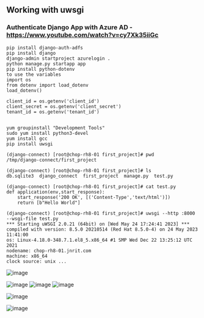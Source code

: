 ## Working with uwsgi

### Authenticate Django App with Azure AD - https://www.youtube.com/watch?v=cy7Xk35iiGc
```
pip install django-auth-adfs
pip install django
django-admin startproject azurelogin .
python manage.py startapp app
pip install python-dotenv
to use the variables
import os
from dotenv import load_dotenv
load_dotenv()

client_id = os.getenv('client_id')
client_secret = os.getenv('client_secret')
tenant_id = os.getenv('tenant_id')


```

```
yum groupinstall "Development Tools"
sudo yum install python3-devel
yum install gcc
pip install uwsgi

(django-connect) [root@chop-rh8-01 first_project]# pwd
/tmp/django-connect/first_project

(django-connect) [root@chop-rh8-01 first_project]# ls
db.sqlite3  django_connect  first_project  manage.py  test.py

(django-connect) [root@chop-rh8-01 first_project]# cat test.py
def application(env,start_response):
    start_response('200 OK', [('Content-Type','text/html')])
    return [b"Hello World"]

(django-connect) [root@chop-rh8-01 first_project]# uwsgi --http :8000 --wsgi-file test.py
*** Starting uWSGI 2.0.21 (64bit) on [Wed May 24 17:24:41 2023] ***
compiled with version: 8.5.0 20210514 (Red Hat 8.5.0-4) on 24 May 2023 11:41:00
os: Linux-4.18.0-348.7.1.el8_5.x86_64 #1 SMP Wed Dec 22 13:25:12 UTC 2021
nodename: chop-rh8-01.jnrit.com
machine: x86_64
clock source: unix ...
```
![image](https://github.com/jniranjanreddy/django-connect/assets/83489863/a1f7c69f-db41-40b7-bd90-1e72f00ff890)

![image](https://github.com/jniranjanreddy/django-connect/assets/83489863/9d842605-bbfe-4d14-bb27-45b9384ba801)
![image](https://github.com/jniranjanreddy/django-connect/assets/83489863/3c11d044-4696-4f58-b3a5-b7adc30b8abd)
![image](https://github.com/jniranjanreddy/django-connect/assets/83489863/bd5f9ee5-63c5-4e8d-861f-ebe9edd73bc8)

![image](https://github.com/jniranjanreddy/django-connect/assets/83489863/ec32c1e0-966d-4e9a-8d6d-665ca955d869)


![image](https://github.com/jniranjanreddy/django-connect/assets/83489863/3e5178eb-9562-4ad0-bca6-abfe2dfc554c)
